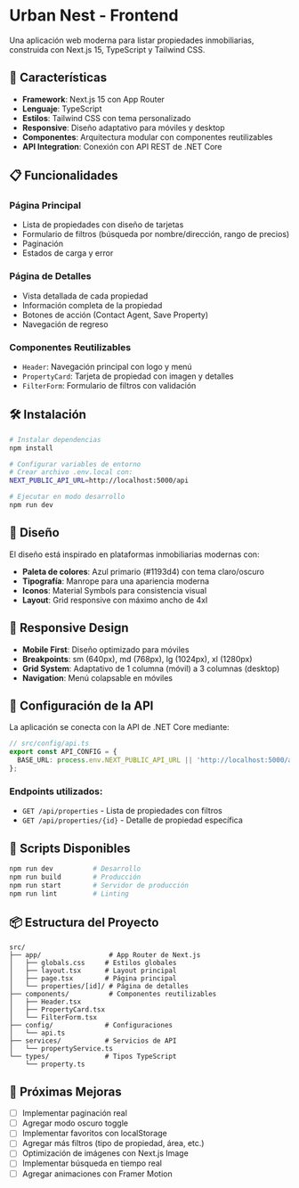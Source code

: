 # Urban Nest - Frontend

Una aplicación web moderna para listar propiedades inmobiliarias, construida con Next.js 15, TypeScript y Tailwind CSS.

## 🚀 Características

- **Framework**: Next.js 15 con App Router
- **Lenguaje**: TypeScript
- **Estilos**: Tailwind CSS con tema personalizado
- **Responsive**: Diseño adaptativo para móviles y desktop
- **Componentes**: Arquitectura modular con componentes reutilizables
- **API Integration**: Conexión con API REST de .NET Core

## 📋 Funcionalidades

### Página Principal
- Lista de propiedades con diseño de tarjetas
- Formulario de filtros (búsqueda por nombre/dirección, rango de precios)
- Paginación
- Estados de carga y error

### Página de Detalles
- Vista detallada de cada propiedad
- Información completa de la propiedad
- Botones de acción (Contact Agent, Save Property)
- Navegación de regreso

### Componentes Reutilizables
- `Header`: Navegación principal con logo y menú
- `PropertyCard`: Tarjeta de propiedad con imagen y detalles
- `FilterForm`: Formulario de filtros con validación

## 🛠️ Instalación

```bash
# Instalar dependencias
npm install

# Configurar variables de entorno
# Crear archivo .env.local con:
NEXT_PUBLIC_API_URL=http://localhost:5000/api

# Ejecutar en modo desarrollo
npm run dev
```

## 🎨 Diseño

El diseño está inspirado en plataformas inmobiliarias modernas con:

- **Paleta de colores**: Azul primario (#1193d4) con tema claro/oscuro
- **Tipografía**: Manrope para una apariencia moderna
- **Iconos**: Material Symbols para consistencia visual
- **Layout**: Grid responsive con máximo ancho de 4xl

## 📱 Responsive Design

- **Mobile First**: Diseño optimizado para móviles
- **Breakpoints**: sm (640px), md (768px), lg (1024px), xl (1280px)
- **Grid System**: Adaptativo de 1 columna (móvil) a 3 columnas (desktop)
- **Navigation**: Menú colapsable en móviles

## 🔧 Configuración de la API

La aplicación se conecta con la API de .NET Core mediante:

```typescript
// src/config/api.ts
export const API_CONFIG = {
  BASE_URL: process.env.NEXT_PUBLIC_API_URL || 'http://localhost:5000/api',
};
```

### Endpoints utilizados:
- `GET /api/properties` - Lista de propiedades con filtros
- `GET /api/properties/{id}` - Detalle de propiedad específica

## 🚀 Scripts Disponibles

```bash
npm run dev          # Desarrollo
npm run build        # Producción
npm run start        # Servidor de producción
npm run lint         # Linting
```

## 📦 Estructura del Proyecto

```
src/
├── app/                 # App Router de Next.js
│   ├── globals.css     # Estilos globales
│   ├── layout.tsx      # Layout principal
│   ├── page.tsx        # Página principal
│   └── properties/[id]/ # Página de detalles
├── components/          # Componentes reutilizables
│   ├── Header.tsx
│   ├── PropertyCard.tsx
│   └── FilterForm.tsx
├── config/             # Configuraciones
│   └── api.ts
├── services/           # Servicios de API
│   └── propertyService.ts
└── types/              # Tipos TypeScript
    └── property.ts
```

## 🎯 Próximas Mejoras

- [ ] Implementar paginación real
- [ ] Agregar modo oscuro toggle
- [ ] Implementar favoritos con localStorage
- [ ] Agregar más filtros (tipo de propiedad, área, etc.)
- [ ] Optimización de imágenes con Next.js Image
- [ ] Implementar búsqueda en tiempo real
- [ ] Agregar animaciones con Framer Motion